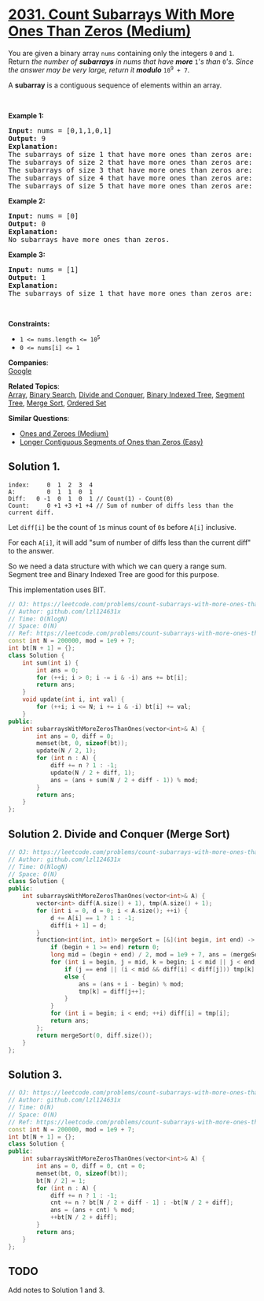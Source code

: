 # [2031. Count Subarrays With More Ones Than Zeros (Medium)](https://leetcode.com/problems/count-subarrays-with-more-ones-than-zeros/)

<p>You are given a binary array <code>nums</code> containing only the integers <code>0</code> and <code>1</code>. Return<em> the number of <strong>subarrays</strong> in nums that have <strong>more</strong> </em><code>1</code>'<em>s than </em><code>0</code><em>'s. Since the answer may be very large, return it <strong>modulo</strong> </em><code>10<sup>9</sup> + 7</code>.</p>

<p>A <strong>subarray</strong> is a contiguous sequence of elements within an array.</p>

<p>&nbsp;</p>
<p><strong>Example 1:</strong></p>

<pre><strong>Input:</strong> nums = [0,1,1,0,1]
<strong>Output:</strong> 9
<strong>Explanation:</strong>
The subarrays of size 1 that have more ones than zeros are: [1], [1], [1]
The subarrays of size 2 that have more ones than zeros are: [1,1]
The subarrays of size 3 that have more ones than zeros are: [0,1,1], [1,1,0], [1,0,1]
The subarrays of size 4 that have more ones than zeros are: [1,1,0,1]
The subarrays of size 5 that have more ones than zeros are: [0,1,1,0,1]
</pre>

<p><strong>Example 2:</strong></p>

<pre><strong>Input:</strong> nums = [0]
<strong>Output:</strong> 0
<strong>Explanation:</strong>
No subarrays have more ones than zeros.
</pre>

<p><strong>Example 3:</strong></p>

<pre><strong>Input:</strong> nums = [1]
<strong>Output:</strong> 1
<strong>Explanation:</strong>
The subarrays of size 1 that have more ones than zeros are: [1]
</pre>

<p>&nbsp;</p>
<p><strong>Constraints:</strong></p>

<ul>
	<li><code>1 &lt;= nums.length &lt;= 10<sup>5</sup></code></li>
	<li><code>0 &lt;= nums[i] &lt;= 1</code></li>
</ul>


**Companies**:  
[Google](https://leetcode.com/company/google)

**Related Topics**:  
[Array](https://leetcode.com/tag/array/), [Binary Search](https://leetcode.com/tag/binary-search/), [Divide and Conquer](https://leetcode.com/tag/divide-and-conquer/), [Binary Indexed Tree](https://leetcode.com/tag/binary-indexed-tree/), [Segment Tree](https://leetcode.com/tag/segment-tree/), [Merge Sort](https://leetcode.com/tag/merge-sort/), [Ordered Set](https://leetcode.com/tag/ordered-set/)

**Similar Questions**:
* [Ones and Zeroes (Medium)](https://leetcode.com/problems/ones-and-zeroes/)
* [Longer Contiguous Segments of Ones than Zeros (Easy)](https://leetcode.com/problems/longer-contiguous-segments-of-ones-than-zeros/)

## Solution 1.

```
index:     0  1  2  3  4
A:         0  1  1  0  1
Diff:   0 -1  0  1  0  1 // Count(1) - Count(0)
Count:     0 +1 +3 +1 +4 // Sum of number of diffs less than the current diff.
```

Let `diff[i]` be the count of `1`s minus count of `0`s before `A[i]` inclusive.

For each `A[i]`, it will add "sum of number of diffs less than the current diff" to the answer.

So we need a data structure with which we can query a range sum. Segment tree and Binary Indexed Tree are good for this purpose.

This implementation uses BIT.

```cpp
// OJ: https://leetcode.com/problems/count-subarrays-with-more-ones-than-zeros/
// Author: github.com/lzl124631x
// Time: O(NlogN)
// Space: O(N)
// Ref: https://leetcode.com/problems/count-subarrays-with-more-ones-than-zeros/discuss/1512961/BIT-vs.-O(n)
const int N = 200000, mod = 1e9 + 7;
int bt[N + 1] = {};
class Solution {
    int sum(int i) {
        int ans = 0;
        for (++i; i > 0; i -= i & -i) ans += bt[i];
        return ans;
    }
    void update(int i, int val) {
        for (++i; i <= N; i += i & -i) bt[i] += val;
    }
public:
    int subarraysWithMoreZerosThanOnes(vector<int>& A) {
        int ans = 0, diff = 0;
        memset(bt, 0, sizeof(bt));
        update(N / 2, 1);
        for (int n : A) {
            diff += n ? 1 : -1;
            update(N / 2 + diff, 1);
            ans = (ans + sum(N / 2 + diff - 1)) % mod;
        }
        return ans;
    }
};
```

## Solution 2. Divide and Conquer (Merge Sort)

```cpp
// OJ: https://leetcode.com/problems/count-subarrays-with-more-ones-than-zeros/
// Author: github.com/lzl124631x
// Time: O(NlogN)
// Space: O(N)
class Solution {
public:
    int subarraysWithMoreZerosThanOnes(vector<int>& A) {
        vector<int> diff(A.size() + 1), tmp(A.size() + 1);
        for (int i = 0, d = 0; i < A.size(); ++i) {
            d += A[i] == 1 ? 1 : -1;
            diff[i + 1] = d;
        }
        function<int(int, int)> mergeSort = [&](int begin, int end) -> int {
            if (begin + 1 >= end) return 0;
            long mid = (begin + end) / 2, mod = 1e9 + 7, ans = (mergeSort(begin, mid) + mergeSort(mid, end)) % mod;
            for (int i = begin, j = mid, k = begin; i < mid || j < end; ++k) {
                if (j == end || (i < mid && diff[i] < diff[j])) tmp[k] = diff[i++];
                else {
                    ans = (ans + i - begin) % mod;
                    tmp[k] = diff[j++];
                }
            }
            for (int i = begin; i < end; ++i) diff[i] = tmp[i];
            return ans;
        };
        return mergeSort(0, diff.size());
    }
};
```

## Solution 3.

```cpp
// OJ: https://leetcode.com/problems/count-subarrays-with-more-ones-than-zeros/
// Author: github.com/lzl124631x
// Time: O(N)
// Space: O(N)
// Ref: https://leetcode.com/problems/count-subarrays-with-more-ones-than-zeros/discuss/1512961/BIT-vs.-O(n)
const int N = 200000, mod = 1e9 + 7;
int bt[N + 1] = {};
class Solution {
public:
    int subarraysWithMoreZerosThanOnes(vector<int>& A) {
        int ans = 0, diff = 0, cnt = 0;
        memset(bt, 0, sizeof(bt));
        bt[N / 2] = 1;
        for (int n : A) {
            diff += n ? 1 : -1;
            cnt += n ? bt[N / 2 + diff - 1] : -bt[N / 2 + diff];
            ans = (ans + cnt) % mod;
            ++bt[N / 2 + diff];
        }
        return ans;
    }
};
```

## TODO

Add notes to Solution 1 and 3.